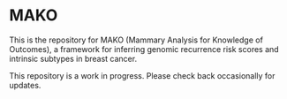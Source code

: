 # MAKO

This is the repository for MAKO (Mammary Analysis for Knowledge of Outcomes), a framework for inferring genomic recurrence risk scores and intrinsic subtypes in breast cancer.

This repository is a work in progress. Please check back occasionally for updates.
